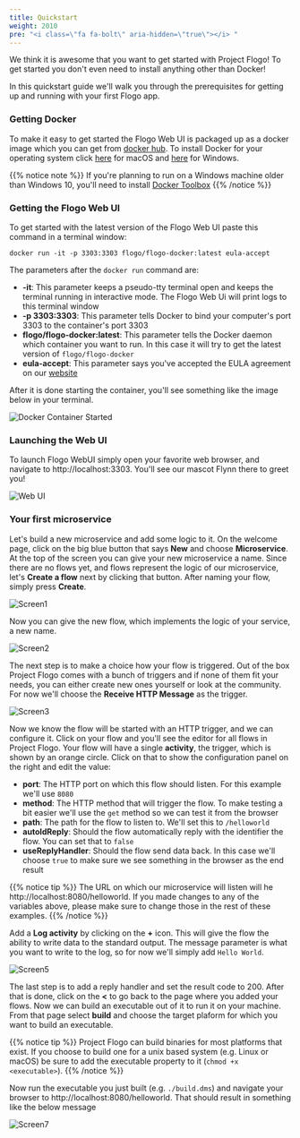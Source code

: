 ```yaml
---
title: Quickstart
weight: 2010
pre: "<i class=\"fa fa-bolt\" aria-hidden=\"true\"></i> "
---
```


We think it is awesome that you want to get started with Project Flogo! To get started you don't even need to install anything other than Docker!

In this quickstart guide we'll walk you through the prerequisites for getting up and running with your first Flogo app.

### Getting Docker
To make it easy to get started the Flogo Web UI is packaged up as a docker image which you can get from [docker hub](https://hub.docker.com/r/flogo/flogo-docker/). To install Docker for your operating system click [here](https://docs.docker.com/docker-for-mac/install/) for macOS and [here](https://docs.docker.com/docker-for-windows/install/) for Windows. 

{{% notice note %}}
If you're planning to run on a Windows machine older than Windows 10, you'll need to install [Docker Toolbox](https://docs.docker.com/toolbox/toolbox_install_windows/)
{{% /notice %}}

### Getting the Flogo Web UI
To get started with the latest version of the Flogo Web UI paste this command in a terminal window:

```docker run -it -p 3303:3303 flogo/flogo-docker:latest eula-accept```

The parameters after the `docker run` command are:

* **-it**: This parameter keeps a pseudo-tty terminal open and keeps the terminal running in interactive mode. The Flogo Web Ui will print logs to this terminal window
* **-p 3303:3303**: This parameter tells Docker to bind your computer's port 3303 to the container's port 3303
* **flogo/flogo-docker:latest**: This parameter tells the Docker daemon which container you want to run. In this case it will try to get the latest version of `flogo/flogo-docker`
* **eula-accept**: This parameter says you've accepted the EULA agreement on our [website](https://flogo.io)

After it is done starting the container, you'll see something like the image below in your terminal.

![Docker Container Started](../../images/start-docker-webui.png)

### Launching the Web UI
To launch Flogo WebUI simply open your favorite web browser, and navigate to http://localhost:3303. You'll see our mascot Flynn there to greet you!

![Web UI](../../images/webui-landing.png)

### Your first microservice
Let's build a new microservice and add some logic to it. On the welcome page, click on the big blue button that says **New** and choose **Microservice**. At the top of the screen you can give your new microservice a name. Since there are no flows yet, and flows represent the logic of our microservice, let's **Create a flow** next by clicking that button. After naming your flow, simply press **Create**.

![Screen1](../../images/screen1.png)

Now you can give the new flow, which implements the logic of your service, a new name.

![Screen2](../../images/screen2.png)

The next step is to make a choice how your flow is triggered. Out of the box Project Flogo comes with a bunch of triggers and if none of them fit your needs, you can either create new ones yourself or look at the community. For now we'll choose the **Receive HTTP Message** as the trigger.

![Screen3](../../images/screen3.png)

Now we know the flow will be started with an HTTP trigger, and we can configure it. Click on your flow and you'll see the editor for all flows in Project Flogo. Your flow will have a single **activity**, the trigger, which is shown by an orange circle. Click on that to show the configuration panel on the right and edit the value:

* **port**: The HTTP port on which this flow should listen. For this example we'll use `8080`
* **method**: The HTTP method that will trigger the flow. To make testing a bit easier we'll use the `get` method so we can test it from the browser
* **path**: The path for the flow to listen to. We'll set this to `/helloworld` 
* **autoIdReply**: Should the flow automatically reply with the identifier the flow. You can set that to `false`
* **useReplyHandler**: Should the flow send data back. In this case we'll choose `true` to make sure we see something in the browser as the end result

{{% notice tip %}}
The URL on which our microservice will listen will he http://localhost:8080/helloworld. If you made changes to any of the variables above, please make sure to change those in the rest of these examples.
{{% /notice %}}

Add a **Log activity** by clicking on the **+** icon. This will give the flow the ability to write data to the standard output. The message parameter is what you want to write to the log, so for now we'll simply add `Hello World`.  

![Screen5](../../images/screen5.png)

The last step is to add a reply handler and set the result code to 200. After that is done, click on the **<** to go back to the page where you added your flows. Now we can build an executable out of it to run it on your machine. From that page select **build** and choose the target plaform for which you want to build an executable.

{{% notice tip %}}
Project Flogo can build binaries for most platforms that exist. If you choose to build one for a unix based system (e.g. Linux or macOS) be sure to add the executable property to it (`chmod +x <executable>`).
{{% /notice %}}

Now run the executable you just built (e.g. `./build.dms`) and navigate your browser to http://localhost:8080/helloworld. That should result in something like the below message

![Screen7](../../images/screen7.png)